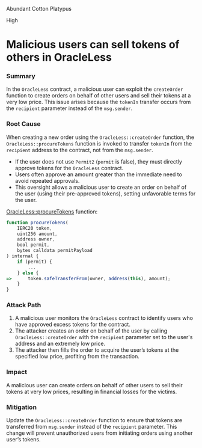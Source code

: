 Abundant Cotton Platypus

High

# Malicious users can sell tokens of others in OracleLess

### Summary

In the `OracleLess` contract, a malicious user can exploit the `createOrder` function to create orders on behalf of other users and sell their tokens at a very low price. This issue arises because the `tokenIn` transfer occurs from the `recipient` parameter instead of the `msg.sender`.

### Root Cause

When creating a new order using the `OracleLess::createOrder` function, the `OracleLess::procureTokens` function is invoked to transfer `tokenIn` from the `recipient` address to the contract, not from the `msg.sender`. 
- If the user does not use `Permit2` (`permit` is false), they must directly approve tokens for the `OracleLess` contract.
- Users often approve an amount greater than the immediate need to avoid repeated approvals.
- This oversight allows a malicious user to create an order on behalf of the user (using their pre-approved tokens), setting unfavorable terms for the user.

[OracleLess::procureTokens](https://github.com/sherlock-audit/2024-11-oku/blob/ee3f781a73d65e33fb452c9a44eb1337c5cfdbd6/oku-custom-order-types/contracts/automatedTrigger/OracleLess.sol#L259) function:
```javascript
function procureTokens(
    IERC20 token,
    uint256 amount,
    address owner,
    bool permit,
    bytes calldata permitPayload
) internal {
    if (permit) {
        ...
    } else {
=>      token.safeTransferFrom(owner, address(this), amount);
    }
}
```

### Attack Path

1. A malicious user monitors the `OracleLess` contract to identify users who have approved excess tokens for the contract.
2. The attacker creates an order on behalf of the user by calling `OracleLess::createOrder` with the `recipient` parameter set to the user's address and an extremely low price.
3. The attacker then fills the order to acquire the user’s tokens at the specified low price, profiting from the transaction.

### Impact

A malicious user can create orders on behalf of other users to sell their tokens at very low prices, resulting in financial losses for the victims.

### Mitigation

Update the `OracleLess::createOrder` function to ensure that tokens are transferred from `msg.sender` instead of the `recipient` parameter. This change will prevent unauthorized users from initiating orders using another user’s tokens.
